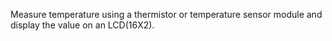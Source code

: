 Measure temperature using a thermistor or temperature sensor module and display the value on an LCD(16X2).
